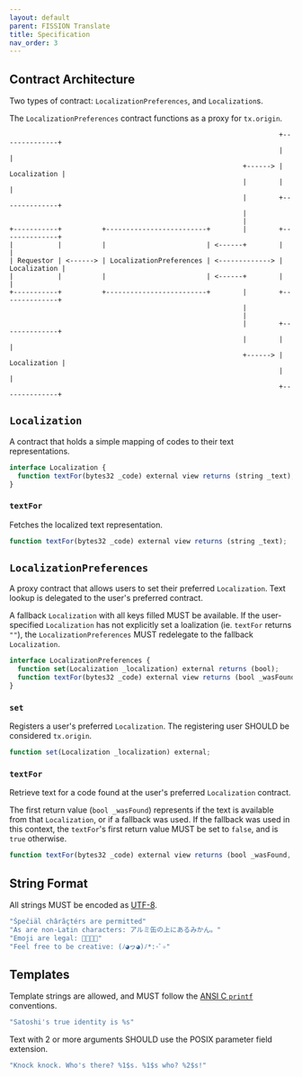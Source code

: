 ```yaml
---
layout: default
parent: FISSION Translate
title: Specification
nav_order: 3
---
```


## Contract Architecture

Two types of contract: `LocalizationPreferences`, and `Localization`s.

The `LocalizationPreferences` contract functions as a proxy for `tx.origin`.

```diagram
                                                                   +--------------+
                                                                   |              |
                                                          +------> | Localization |
                                                          |        |              |
                                                          |        +--------------+
                                                          |
                                                          |
+-----------+          +-------------------------+        |        +--------------+
|           |          |                         | <------+        |              |
| Requestor | <------> | LocalizationPreferences | <-------------> | Localization |
|           |          |                         | <------+        |              |
+-----------+          +-------------------------+        |        +--------------+
                                                          |
                                                          |
                                                          |        +--------------+
                                                          |        |              |
                                                          +------> | Localization |
                                                                   |              |
                                                                   +--------------+
```

## `Localization`

A contract that holds a simple mapping of codes to their text representations.

```js
interface Localization {
  function textFor(bytes32 _code) external view returns (string _text);
}
```

### `textFor`

Fetches the localized text representation.

```js
function textFor(bytes32 _code) external view returns (string _text);
```

## `LocalizationPreferences`

A proxy contract that allows users to set their preferred `Localization`. Text lookup is delegated to the user's preferred contract.

A fallback `Localization` with all keys filled MUST be available. If the user-specified `Localization` has not explicitly set a loalization (ie. `textFor` returns `""`), the `LocalizationPreferences` MUST redelegate to the fallback `Localization`.

```js
interface LocalizationPreferences {
  function set(Localization _localization) external returns (bool);
  function textFor(bytes32 _code) external view returns (bool _wasFound, string _text);
}
```

### `set`

Registers a user's preferred `Localization`. The registering user SHOULD be considered `tx.origin`.

```js
function set(Localization _localization) external;
```

### `textFor`

Retrieve text for a code found at the user's preferred `Localization` contract.

The first return value (`bool _wasFound`) represents if the text is available from that `Localization`, or if a fallback was used. If the fallback was used in this context, the `textFor`'s first return value MUST be set to `false`, and is `true` otherwise.

```js
function textFor(bytes32 _code) external view returns (bool _wasFound, string _text);
```

## String Format

All strings MUST be encoded as [UTF-8](http://www.ietf.org/rfc/rfc3629.txt).

```js
"Špeĉiäl chârãçtérs are permitted"
"As are non-Latin characters: アルミ缶の上にあるみかん。"
"Emoji are legal: 🙈🙉🙊🎉"
"Feel free to be creative: (ﾉ◕ヮ◕)ﾉ*:･ﾟ✧"
```

## Templates

Template strings are allowed, and MUST follow the [ANSI C `printf`](http://pubs.opengroup.org/onlinepubs/009696799/utilities/printf.html) conventions.

```js
"Satoshi's true identity is %s"
```

Text with 2 or more arguments SHOULD use the POSIX parameter field extension.

```js
"Knock knock. Who's there? %1$s. %1$s who? %2$s!"
```